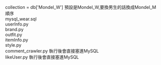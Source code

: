 collection = db['Mondel_W'] 預設是Mondel_W,要換男生的話換成Mondel_M    
順序  
mysql_wear.sql  
userInfo.py  
brand.py  
outfit.py  
itemInfo.py  
style.py  
comment_crawler.py  執行後會直接塞進MySQL  
likeUser.py         執行後會直接塞進MySQL
